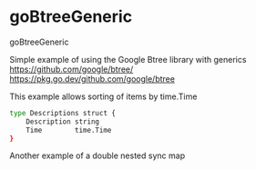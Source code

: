 # goBtreeGeneric
goBtreeGeneric

Simple example of using the Google Btree library with generics
https://github.com/google/btree/
https://pkg.go.dev/github.com/google/btree

This example allows sorting of items by time.Time
```bash
type Descriptions struct {
	Description string
	Time        time.Time
}
```

Another example of a double nested sync map

